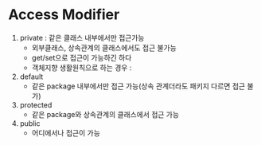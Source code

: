 <H1>Access Modifier</H1>

1. private : 같은 클래스 내부에서만 접근가능
    - 외부클래스, 상속관계의 클래스에서도 접근 불가능
    - get/set으로 접근이 가능하긴 하다
    - 객체지향 생활원칙으로 하는 경우 : 
2. default
   - 같은 package 내부에서만 접근 가능(상속 관계더라도 패키지 다르면 접근 불가)
3. protected
    - 같은 package와 상속관계의 클래스에서 접근 가능
4. public
    - 어디에서나 접근이 가능